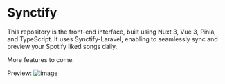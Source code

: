 # Synctify
This repository is the front-end interface, built using Nuxt 3, Vue 3, Pinia, and TypeScript.
It uses Synctify-Laravel, enabling to seamlessly sync and preview your Spotify liked songs daily.

More features to come.

Preview:
![image](https://github.com/PanduruIonut/synctify-nuxt/assets/25410289/707ed227-5725-4fc3-948b-4004bffe7e3f)

